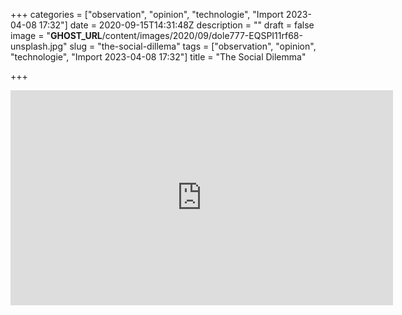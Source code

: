 +++
categories = ["observation", "opinion", "technologie", "Import 2023-04-08 17:32"]
date = 2020-09-15T14:31:48Z
description = ""
draft = false
image = "__GHOST_URL__/content/images/2020/09/dole777-EQSPI11rf68-unsplash.jpg"
slug = "the-social-dillema"
tags = ["observation", "opinion", "technologie", "Import 2023-04-08 17:32"]
title = "The Social Dilemma"

+++


<iframe width="612" height="344" src="https://www.youtube.com/embed/uaaC57tcci0?feature=oembed" frameborder="0" allow="accelerometer; autoplay; clipboard-write; encrypted-media; gyroscope; picture-in-picture" allowfullscreen></iframe>



